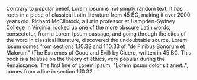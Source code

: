 Contrary to popular belief, Lorem Ipsum is not simply random text. It has roots in a piece of classical
 Latin literature from 45 BC, making it over 2000 years old. Richard McClintock, a Latin professor at 
 Hampden-Sydney College in Virginia, looked up one of the more obscure Latin words, consectetur, from a 
 Lorem Ipsum passage, and going through the cites of the word in classical literature, discovered the 
 undoubtable source. Lorem Ipsum comes from sections 1.10.32 and 1.10.33 of "de Finibus Bonorum et 
 Malorum" (The Extremes of Good and Evil) by Cicero, written in 45 BC. This book is a treatise on the 
 theory of ethics, very popular during the Renaissance. The first line of Lorem Ipsum, "Lorem ipsum 
 dolor sit amet..", comes from a line in section 1.10.32.
 